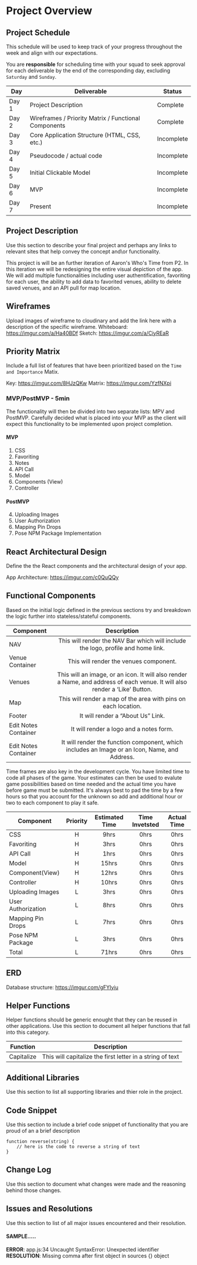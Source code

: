 # Project Overview

## Project Schedule

This schedule will be used to keep track of your progress throughout the week and align with our expectations.  

You are **responsible** for scheduling time with your squad to seek approval for each deliverable by the end of the corresponding day, excluding `Saturday` and `Sunday`.

|  Day | Deliverable | Status
|---|---| ---|
|Day 1| Project Description | Complete
|Day 2| Wireframes / Priority Matrix / Functional Components | Complete
|Day 3| Core Application Structure (HTML, CSS, etc.) | Incomplete
|Day 4| Pseudocode / actual code | Incomplete
|Day 5| Initial Clickable Model  | Incomplete
|Day 6| MVP | Incomplete
|Day 7| Present | Incomplete


## Project Description

Use this section to describe your final project and perhaps any links to relevant sites that help convey the concept and\or functionality.

This project is will be an further iteration of Aaron's Who's Time from P2. In this iteration we will be redesigning the entire visual depiction of the app. We will add multiple functionalities including user authentification, favoriting for each user, the ability to add data to favorited venues, ability to delete saved venues, and an API pull for map location. 

## Wireframes

Upload images of wireframe to cloudinary and add the link here with a description of the specific wireframe.
Whiteboard: https://imgur.com/a/Ha40BDf
Sketch: https://imgur.com/a/CiyREaR 

## Priority Matrix

Include a full list of features that have been prioritized based on the `Time and Importance` 
Matix.  

Key: https://imgur.com/8HJzQKw
Matrix: https://imgur.com/YzfNXpi

### MVP/PostMVP - 5min

The functionality will then be divided into two separate lists: MPV and PostMVP.  Carefully decided what is placed into your MVP as the client will expect this functionality to be implemented upon project completion.  

#### MVP 

1. CSS
2. Favoriting
3. Notes
7. API Call
8. Model
9. Components (View)
10. Controller

#### PostMVP 

4. Uploading Images
5. User Authorization
6. Mapping Pin Drops
11. Pose NPM Package Implementation


## React Architectural Design

Define the the React components and the architectural design of your app.

App Architecture: https://imgur.com/c0QuQQy

## Functional Components

Based on the initial logic defined in the previous sections try and breakdown the logic further into stateless/stateful components. 

| Component | Description | 
| --- | :---: |  
| NAV | This will render the NAV Bar which will include the logo, profile and home link. |
| Venue Container | This will render the venues component. |
| Venues| This will an image, or an icon. It will also render a Name, and address of each venue. It will also render a ‘Like’ Button. |
| Map| This will render a map of the area with pins on each location.|
|Footer| It will render a “About Us” Link.|
|Edit Notes Container| It will render a logo and a notes form.|
|Edit Notes Container| It will render the function component, which includes an Image or an Icon, Name, and Address.|


Time frames are also key in the development cycle.  You have limited time to code all phases of the game.  Your estimates can then be used to evalute game possibilities based on time needed and the actual time you have before game must be submitted. It's always best to pad the time by a few hours so that you account for the unknown so add and additional hour or two to each component to play it safe.

| Component | Priority | Estimated Time | Time Invetsted | Actual Time |
| --- | :---: |  :---: | :---: | :---: |
| CSS | H | 9hrs| 0hrs | 0hrs |
| Favoriting | H | 3hrs| 0hrs | 0hrs |
| API Call | H | 1hrs| 0hrs | 0hrs |
| Model | H | 15hrs| 0hrs | 0hrs |
| Component(View) | H | 12hrs| 0hrs | 0hrs |
| Controller| H | 10hrs| 0hrs | 0hrs |
| Uploading Images | L | 3hrs| 0hrs | 0hrs |
| User Authorization | L | 8hrs| 0hrs | 0hrs |
| Mapping Pin Drops | L | 7hrs| 0hrs | 0hrs |
| Pose NPM Package| L | 3hrs| 0hrs | 0hrs |
| Total | L | 71hrs| 0hrs | 0hrs |

## ERD

Database structure: https://imgur.com/gFYIyiu


## Helper Functions
Helper functions should be generic enought that they can be reused in other applications. Use this section to document all helper functions that fall into this category.

| Function | Description | 
| --- | :---: |  
| Capitalize | This will capitalize the first letter in a string of text | 

## Additional Libraries
 Use this section to list all supporting libraries and thier role in the project. 

## Code Snippet

Use this section to include a brief code snippet of functionality that you are proud of an a brief description  

```
function reverse(string) {
	// here is the code to reverse a string of text
}
```

## Change Log
 Use this section to document what changes were made and the reasoning behind those changes.  

## Issues and Resolutions
 Use this section to list of all major issues encountered and their resolution.

#### SAMPLE.....
**ERROR**: app.js:34 Uncaught SyntaxError: Unexpected identifier                                
**RESOLUTION**: Missing comma after first object in sources {} object
